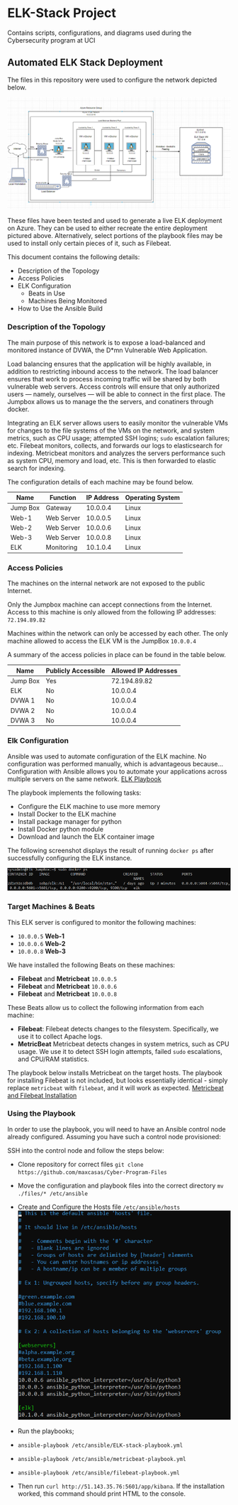 # ELK-Stack Project
Contains scripts, configurations, and diagrams used during the Cybersecurity program at UCI
## Automated ELK Stack Deployment

The files in this repository were used to configure the network depicted below.

![ELK Stack Diagram](Diagrams/elk-stack-diagram.png)

These files have been tested and used to generate a live ELK deployment on Azure. They can be used to either recreate the entire deployment pictured above. Alternatively, select portions of the playbook files may be used to install only certain pieces of it, such as Filebeat.

This document contains the following details:
- Description of the Topology
- Access Policies
- ELK Configuration
  - Beats in Use
  - Machines Being Monitored
- How to Use the Ansible Build


### Description of the Topology

The main purpose of this network is to expose a load-balanced and monitored instance of DVWA, the D*mn Vulnerable Web Application.

Load balancing ensures that the application will be highly available, in addition to restricting inbound access to the network. The load balancer ensures that work to process incoming traffic will be shared by both vulnerable web servers. Access controls will ensure that only authorized users — namely, ourselves — will be able to connect in the first place. The Jumpbox allows us to manage the the servers, and conatiners through docker.

Integrating an ELK server allows users to easily monitor the vulnerable VMs for changes to the file systems of the VMs on the network, and system metrics, such as CPU usage; attempted SSH logins; `sudo` escalation failures; etc.
Filebeat monitors, collects, and forwards our logs to elasticsearch for indexing.
Metricbeat monitors and analyzes the servers performance such as system CPU, memory and load, etc. This is then forwarded to elastic search for indexing.

The configuration details of each machine may be found below.


| Name     | Function | IP Address | Operating System |
|----------|----------|------------|------------------|
| Jump Box | Gateway  | 10.0.0.4   | Linux            |
| Web-1    |Web Server| 10.0.0.5   | Linux            |
| Web-2    |Web Server| 10.0.0.6   | Linux            |
| Web-3    |Web Server| 10.0.0.8   | Linux            |
| ELK      |Monitoring| 10.1.0.4   | Linux            |

### Access Policies

The machines on the internal network are not exposed to the public Internet. 

Only the Jumpbox machine can accept connections from the Internet. Access to this machine is only allowed from the following IP addresses:
`72.194.89.82`

Machines within the network can only be accessed by each other.
The only machine allowed to access the ELK VM is the JumpBox `10.0.0.4`

A summary of the access policies in place can be found in the table below.

| Name     | Publicly Accessible | Allowed IP Addresses |
|----------|---------------------|----------------------|
| Jump Box |     Yes             | 72.194.89.82         |
| ELK      |     No              | 10.0.0.4             |
| DVWA 1   |     No              | 10.0.0.4             |
| DVWA 2   |     No              | 10.0.0.4             |
| DVWA 3   |     No              | 10.0.0.4             |

### Elk Configuration

Ansible was used to automate configuration of the ELK machine. No configuration was performed manually, which is advantageous because...
Configuration with Ansible allows you to automate your applications across multiple servers on the same network.
[ELK Playbook](https://github.com/maxcasas/Cyber-Program-Files/blob/main/Ansible/elk-playbook.yml)

The playbook implements the following tasks:
- Configure the ELK machine to use more memory
- Install Docker to the ELK machine
- Install package manager for python
- Install Docker python module
- Download and launch the ELK container image

The following screenshot displays the result of running `docker ps` after successfully configuring the ELK instance.

![ELK Container](Images/elk-docker-ps.png)

### Target Machines & Beats
This ELK server is configured to monitor the following machines:
- `10.0.0.5` **Web-1**
- `10.0.0.6` **Web-2**
- `10.0.0.8` **Web-3**

We have installed the following Beats on these machines:
- **Filebeat** and **Metricbeat** `10.0.0.5`
- **Filebeat** and **Metricbeat** `10.0.0.6`
- **Filebeat** and **Metricbeat** `10.0.0.8`

These Beats allow us to collect the following information from each machine:
- **Filebeat**: Filebeat detects changes to the filesystem. Specifically, we use it to collect Apache logs.
- **MetricBeat** Metricbeat detects changes in system metrics, such as CPU usage. We use it to detect SSH login attempts, failed `sudo` escalations, and CPU/RAM statistics.

The playbook below installs Metricbeat on the target hosts. The playbook for installing Filebeat is not included, but looks essentially identical - simply replace `metricbeat` with `filebeat`, and it will work as expected.
[Metricbeat and Filebeat Installation](https://github.com/maxcasas/ELK-Stack-Project/tree/main/Ansible)

### Using the Playbook
In order to use the playbook, you will need to have an Ansible control node already configured. Assuming you have such a control node provisioned: 

SSH into the control node and follow the steps below:
- Clone repository for correct files `git clone https://github.com/maxcasas/Cyber-Program-Files`
- Move the configuration and playbook files into the correct directory `mv ./files/* /etc/ansible`
- Create and Configure the Hosts file `/etc/ansible/hosts` ![Hosts file Configuration](Images/ansible-hosts-config.png)
- Run the playbooks;
- `ansible-playbook /etc/ansible/ELK-stack-playbook.yml`
- `ansible-playbook /etc/ansible/metricbeat-playbook.yml`
- `ansible-playbook /etc/ansible/filebeat-playbook.yml`

- Then run `curl http://51.143.35.76:5601/app/kibana`. If the installation worked, this command should print HTML to the console.

